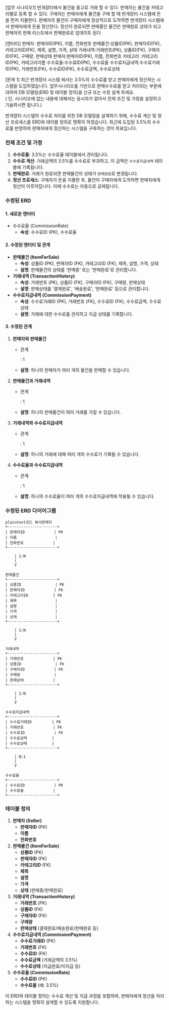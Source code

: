 [업무 시나리오1]
번개장터에서 물건을 중고로 거래 할 수 있다. 
판매자는 물건을 카테고리별로 등록 할 수 있다. 
구매자는 판매자에게 물건을 구매 할 때 번개장터 시스템에 돈을 먼저 지불한다.
판매자의 물건이 구매자에게 정상적으로 도착하면 번개장터 시스템에서 판매자에게 돈을 정산한다.
정산이 완료되면 판매중인 물건은 판매완료 상태가 되고 판매자의 판매 리스트에서 판매완료로 업데이트 된다

[엔터티]
판매자 :판매자ID(PK), 이름, 전화번호
판매물건:상품ID(PK), 판매자ID(FK), 카테고리ID(FK), 제목, 설명, 가격, 상태
거래내역:거래번호(PK), 상품ID(FK), 구매자ID(FK), 구매량, 판매상태
판매자:판매자ID(PK), 이름, 전화번호
카테고리 :카테고리ID(PK), 카테고리이름
수수료율:수수료ID(PK), 수수료율
수수료지급내역:수수료거래ID(PK), 거래번호(FK), 수수료ID(FK), 수수료금액, 수수료상태

[문제 1]
 최근 번개장터 시스템 에서는 3.5%의 수수료를 받고 판매자에게 정산하는 시스템을 도입하였습니다. 업무시나리오를 기반으로 판매수수료를 받고 처리되는 부분에 대하여 DB 모델링(ERD 및 테이블 정의)을 신규 또는 수정 설계 하세요.  
( 단, 시나리오에 없는 내용에 대해서는 응시자가 알아서 전제 조건 및 가정을 설정하고 기술하시면 됩니다.) 

번개장터 시스템의 수수료 처리를 위한 DB 모델링을 설계하기 위해, 수수료 계산 및 정산 프로세스를 ERD와 테이블 정의로 명확히 하겠습니다. 최근에 도입된 3.5%의 수수료를 반영하여 판매자에게 정산하는 시스템을 구축하는 것이 목표입니다.

### 전제 조건 및 가정

1. **수수료율**: 3.5%는 수수료율 테이블에서 관리됩니다.
2. **수수료 계산**: 거래금액의 3.5%를 수수료로 부과하고, 이 금액은 `수수료지급내역` 테이블에 기록됩니다.
3. **판매완료**: 거래가 완료되면 판매물건의 상태가 `판매완료`로 변경됩니다.
4. **정산 프로세스**: 구매자가 돈을 지불한 후, 물건이 구매자에게 도착하면 판매자에게 정산이 이루어집니다. 이때 수수료는 자동으로 공제됩니다.

### 수정된 ERD

#### 1. 새로운 엔터티

- 수수료율 (CommissionRate)
  - **속성**: 수수료ID (PK), 수수료율

#### 2. 수정된 엔터티 및 관계

- **판매물건 (ItemForSale)**
  - **속성**: 상품ID (PK), 판매자ID (FK), 카테고리ID (FK), 제목, 설명, 가격, 상태
  - **설명**: 판매물건의 상태를 '판매중' 또는 '판매완료'로 관리합니다.
- **거래내역 (TransactionHistory)**
  - **속성**: 거래번호 (PK), 상품ID (FK), 구매자ID (FK), 구매량, 판매상태
  - **설명**: 판매상태를 '결제완료', '배송완료', '판매완료' 등으로 관리합니다.
- **수수료지급내역 (CommissionPayment)**
  - **속성**: 수수료거래ID (PK), 거래번호 (FK), 수수료ID (FK), 수수료금액, 수수료상태
  - **설명**: 거래에 대한 수수료를 관리하고 지급 상태를 기록합니다.

#### 3. 수정된 관계

1. **판매자와 판매물건**

   - 관계

     : 1

     

   - **설명**: 하나의 판매자가 여러 개의 물건을 판매할 수 있습니다.

2. **판매물건과 거래내역**

   - 관계

     : 1

     

   - **설명**: 하나의 판매물건이 여러 거래를 가질 수 있습니다.

3. **거래내역와 수수료지급내역**

   - 관계

     : 1

     

   - **설명**: 하나의 거래에 대해 여러 개의 수수료가 기록될 수 있습니다.

4. **수수료율과 수수료지급내역**

   - 관계

     : 1

     

   - **설명**: 하나의 수수료율이 여러 개의 수수료지급내역에 적용될 수 있습니다.

### 수정된 ERD 다이어그램

```
plaintext코드 복사판매자
+----------------------+
| 판매자ID             | PK
| 이름                 |
| 전화번호             |
+----------------------+

    | 1:N
    |
    V

판매물건
+----------------------+
| 상품ID               | PK
| 판매자ID             | FK
| 카테고리ID           | FK
| 제목                 |
| 설명                 |
| 가격                 |
| 상태                 |
+----------------------+

    | 1:N
    |
    V

거래내역
+----------------------+
| 거래번호             | PK
| 상품ID               | FK
| 구매자ID             | FK
| 구매량               |
| 판매상태             |
+----------------------+

    | 1:N
    |
    V

수수료지급내역
+----------------------+
| 수수료거래ID         | PK
| 거래번호             | FK
| 수수료ID             | FK
| 수수료금액           |
| 수수료상태           |
+----------------------+

    | N:1
    |
    V

수수료율
+----------------------+
| 수수료ID             | PK
| 수수료율             |
+----------------------+
```

### 테이블 정의

1. **판매자 (Seller)**
   - **판매자ID** (PK)
   - **이름**
   - **전화번호**
2. **판매물건 (ItemForSale)**
   - **상품ID** (PK)
   - **판매자ID** (FK)
   - **카테고리ID** (FK)
   - **제목**
   - **설명**
   - **가격**
   - **상태** (판매중/판매완료)
3. **거래내역 (TransactionHistory)**
   - **거래번호** (PK)
   - **상품ID** (FK)
   - **구매자ID** (FK)
   - **구매량**
   - **판매상태** (결제완료/배송완료/판매완료 등)
4. **수수료지급내역 (CommissionPayment)**
   - **수수료거래ID** (PK)
   - **거래번호** (FK)
   - **수수료ID** (FK)
   - **수수료금액** (거래금액의 3.5%)
   - **수수료상태** (지급완료/미지급 등)
5. **수수료율 (CommissionRate)**
   - **수수료ID** (PK)
   - **수수료율** (예: 3.5%)

이 ERD와 테이블 정의는 수수료 계산 및 지급 과정을 포함하여, 판매자에게 정산을 처리하는 시스템을 명확히 설계할 수 있도록 지원합니다.